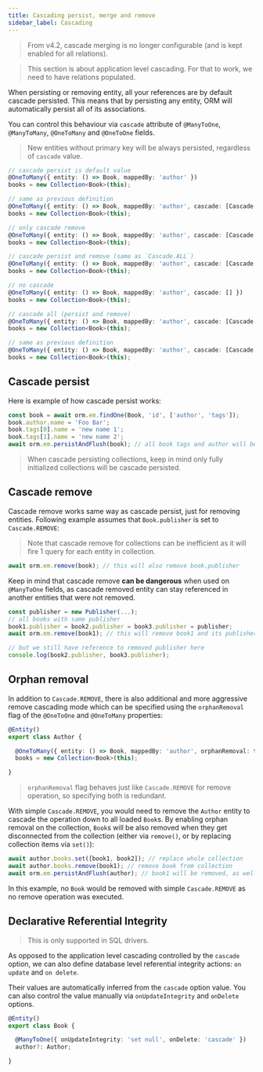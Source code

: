 ```yaml
---
title: Cascading persist, merge and remove
sidebar_label: Cascading
---
```


> From v4.2, cascade merging is no longer configurable (and is kept enabled for all relations).

> This section is about application level cascading. For that to work, we need
> to have relations populated. 

When persisting or removing entity, all your references are by default cascade persisted. 
This means that by persisting any entity, ORM will automatically persist all of its 
associations. 

You can control this behaviour via `cascade` attribute of `@ManyToOne`, `@ManyToMany`, 
`@OneToMany` and `@OneToOne` fields.

> New entities without primary key will be always persisted, regardless of `cascade` value. 

```typescript
// cascade persist is default value
@OneToMany({ entity: () => Book, mappedBy: 'author' })
books = new Collection<Book>(this);

// same as previous definition
@OneToMany({ entity: () => Book, mappedBy: 'author', cascade: [Cascade.PERSIST] })
books = new Collection<Book>(this);

// only cascade remove
@OneToMany({ entity: () => Book, mappedBy: 'author', cascade: [Cascade.REMOVE] })
books = new Collection<Book>(this);

// cascade persist and remove (same as `Cascade.ALL`)
@OneToMany({ entity: () => Book, mappedBy: 'author', cascade: [Cascade.PERSIST, Cascade.REMOVE] })
books = new Collection<Book>(this);

// no cascade
@OneToMany({ entity: () => Book, mappedBy: 'author', cascade: [] })
books = new Collection<Book>(this);

// cascade all (persist and remove)
@OneToMany({ entity: () => Book, mappedBy: 'author', cascade: [Cascade.ALL] })
books = new Collection<Book>(this);

// same as previous definition
@OneToMany({ entity: () => Book, mappedBy: 'author', cascade: [Cascade.PERSIST, Cascade.REMOVE] })
books = new Collection<Book>(this);
```

## Cascade persist

Here is example of how cascade persist works:

```typescript
const book = await orm.em.findOne(Book, 'id', ['author', 'tags']);
book.author.name = 'Foo Bar';
book.tags[0].name = 'new name 1';
book.tags[1].name = 'new name 2';
await orm.em.persistAndFlush(book); // all book tags and author will be persisted too
```

> When cascade persisting collections, keep in mind only fully initialized collections 
> will be cascade persisted.

## Cascade remove

Cascade remove works same way as cascade persist, just for removing entities. Following 
example assumes that `Book.publisher` is set to `Cascade.REMOVE`:

> Note that cascade remove for collections can be inefficient as it will fire 1 query
> for each entity in collection.

```typescript
await orm.em.remove(book); // this will also remove book.publisher
```

Keep in mind that cascade remove **can be dangerous** when used on `@ManyToOne` fields, 
as cascade removed entity can stay referenced in another entities that were not removed.

```typescript
const publisher = new Publisher(...);
// all books with same publisher
book1.publisher = book2.publisher = book3.publisher = publisher;
await orm.em.remove(book1); // this will remove book1 and its publisher

// but we still have reference to removed publisher here
console.log(book2.publisher, book3.publisher);
```

## Orphan removal

In addition to `Cascade.REMOVE`, there is also additional and more aggressive remove 
cascading mode which can be specified using the `orphanRemoval` flag of the `@OneToOne`
and `@OneToMany` properties:

```typescript
@Entity()
export class Author {

  @OneToMany({ entity: () => Book, mappedBy: 'author', orphanRemoval: true })
  books = new Collection<Book>(this);

}
```

> `orphanRemoval` flag behaves just like `Cascade.REMOVE` for remove operation, so specifying 
> both is redundant.

With simple `Cascade.REMOVE`, you would need to remove the `Author` entity to cascade 
the operation down to all loaded `Book`s. By enabling orphan removal on the collection, 
`Book`s will be also removed when they get disconnected from the collection (either via 
`remove()`, or by replacing collection items via `set()`):

```typescript
await author.books.set([book1, book2]); // replace whole collection
await author.books.remove(book1); // remove book from collection
await orm.em.persistAndFlush(author); // book1 will be removed, as well as all original items (before we called `set()`)
```

In this example, no `Book` would be removed with simple `Cascade.REMOVE` as no remove operation
was executed. 

## Declarative Referential Integrity

> This is only supported in SQL drivers.

As opposed to the application level cascading controlled by the `cascade` option, we can
also define database level referential integrity actions: `on update` and `on delete`.

Their values are automatically inferred from the `cascade` option value. You can also 
control the value manually via `onUpdateIntegrity` and `onDelete` options. 

```typescript
@Entity()
export class Book {

  @ManyToOne({ onUpdateIntegrity: 'set null', onDelete: 'cascade' })
  author?: Author;

}
```
